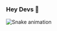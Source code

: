 ### Hey Devs 👋
![Snake animation](https://github.com/ThiagoOrlandini/seu-usuário-aqui/blob/output/github-contribution-grid-snake.svg)

<!--
**ThiagoOrlandini/ThiagoOrlandini** is a ✨ _special_ ✨ repository because its `README.md` (this file) appears on your GitHub profile.

Here are some ideas to get you started:

- 🔭 I’m currently working on ...
- 🌱 I’m currently learning ...
- 👯 I’m looking to collaborate on ...
- 🤔 I’m looking for help with ...
- 💬 Ask me about ...
- 📫 How to reach me: ...
- 😄 Pronouns: ...
- ⚡ Fun fact: ...
-->
